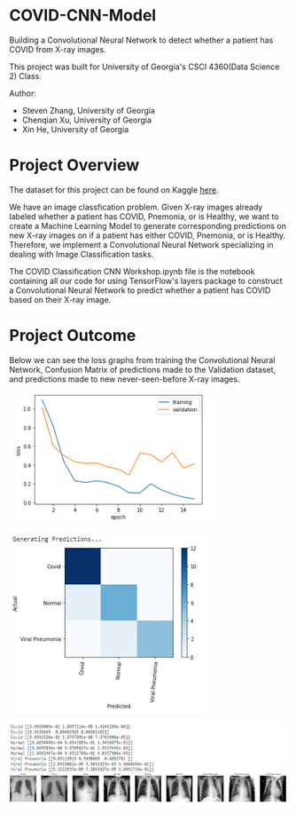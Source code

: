 # COVID-CNN-Model
Building a Convolutional Neural Network to detect whether a patient has COVID from X-ray images.

This project was built for University of Georgia's CSCI 4360(Data Science 2) Class. 

Author: 
- Steven Zhang, University of Georgia
- Chenqian Xu, University of Georgia
- Xin He, University of Georgia

# Project Overview
The dataset for this project can be found on Kaggle [here](https://www.kaggle.com/datasets/khoongweihao/covid19-xray-dataset-train-test-sets).

We have an image classfication problem. Given X-ray images already labeled whether a patient has COVID, Pnemonia, or is Healthy, we want to create a Machine Learning Model to generate corresponding predictions on new X-ray images on if a patient has either COVID, Pnemonia, or is Healthy. Therefore, we implement a Convolutional Neural Network specializing in dealing with Image Classification tasks.

The COVID Classification CNN Workshop.ipynb file is the notebook containing all our code for using TensorFlow's layers package to construct a Convolutional Neural Network to predict whether a patient has COVID based on their X-ray image.

# Project Outcome
Below we can see the loss graphs from training the Convolutional Neural Network, Confusion Matrix of predictions made to the Validation dataset, and predictions made to new never-seen-before X-ray images.

![CNN_Loss_Graph](https://github.com/stevenzhang070302/COVID-CNN-Model/blob/main/CNN_Loss_Graph.png)

![CNN_Confusion_Matrix](https://github.com/stevenzhang070302/COVID-CNN-Model/blob/main/CNN_Confusion_Matrix.png)

![CNN_Predictions](https://github.com/stevenzhang070302/COVID-CNN-Model/blob/main/CNN_Pred.png)
